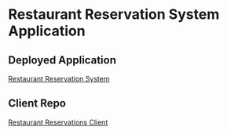 # Restaurant Reservation System Application

## Deployed Application
[Restaurant Reservation System](https://dh-restaurant-reservations.netlify.app)

## Client Repo 
[Restaurant Reservations Client](https://github.com/derrickholleman/restaurant-reservation-client)